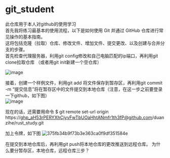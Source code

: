 # git_student
此仓库用于本人对github的使用学习  
首先我将练习最基本的使用流程，以下是如何使用 Git 并通过 GitHub 仓库进行常见操作的基本指南。  
这将包括克隆（拉取）仓库、修改文件、增加文件、提交更改、以及创建与合并分支的步骤。  
首先检查代理服务器，利用git config修改和自己电脑匹配的ip端口，再利用git clone拉取仓库  （或者用git init新建一个空仓库）


![image](https://github.com/duanzihe/git_student/assets/106713739/089fbe96-7935-4ce6-b1e5-f5da63a30d3d)  

  接着，创建一个样例文件，利用git add 将文件保存到暂存区，再利用git commit -m “提交信息”将在暂存区中的文件提交到本地仓库（注意，在这一步之前要登录一下github，如下图）  
  ![image](https://github.com/duanzihe/git_student/assets/106713739/a881612a-a893-4cff-af74-5a5334907f88)  

现在的话，还需要用命令
$ git remote set-url origin https://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@github.com/duanzihe/rust_study.git


加上令牌，如下图
![375fb34b9f73b3e363ca0f9df351584e](https://github.com/user-attachments/assets/0177578a-38f2-413e-b0f0-98e412810a60)

  在提交到本地仓库后，再利用git push将本地仓库的更改推送到远程仓库。
  为什么要分暂存区，本地仓库，远程仓库三步？


